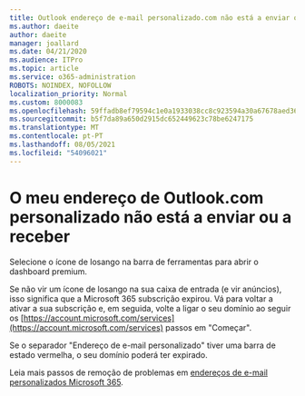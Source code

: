 ```yaml
---
title: Outlook endereço de e-mail personalizado.com não está a enviar ou a receber
ms.author: daeite
author: daeite
manager: joallard
ms.date: 04/21/2020
ms.audience: ITPro
ms.topic: article
ms.service: o365-administration
ROBOTS: NOINDEX, NOFOLLOW
localization_priority: Normal
ms.custom: 8000083
ms.openlocfilehash: 59ffadb8ef79594c1e0a1933038cc8c923594a30a67678aed36aa62cf174c3aa
ms.sourcegitcommit: b5f7da89a650d2915dc652449623c78be6247175
ms.translationtype: MT
ms.contentlocale: pt-PT
ms.lasthandoff: 08/05/2021
ms.locfileid: "54096021"
---
```

# <a name="my-personalized-outlookcom-email-address-isnt-sending-or-receiving"></a>O meu endereço de Outlook.com personalizado não está a enviar ou a receber

Selecione o ícone de losango na barra de ferramentas para abrir o dashboard premium.

Se não vir um ícone de losango na sua caixa de entrada (e vir anúncios), isso significa que a Microsoft 365 subscrição expirou. Vá para voltar a ativar a sua subscrição e, em seguida, volte a ligar o seu domínio ao seguir os [https://account.microsoft.com/services](https://account.microsoft.com/services) passos em "Começar".

Se o separador "Endereço de e-mail personalizado" tiver uma barra de estado vermelha, o seu domínio poderá ter expirado.

Leia mais passos de remoção de problemas em [endereços de e-mail personalizados Microsoft 365](https://support.office.com/article/75416a58-b225-4c02-8c07-8979403b427b?wt.mc_id=Office_Outlook_com_Alchemy).